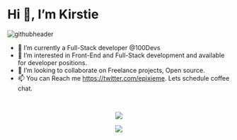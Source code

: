 
<h1> Hi 👋, I’m Kirstie</h1

![githubheader](https://user-images.githubusercontent.com/39728053/168490990-a54b9d26-cdb9-4498-a189-2effb181f181.gif)

- 🌱 I’m currently a Full-Stack developer @100Devs
- 👀 I’m interested in Front-End and Full-Stack development and available for developer positions.
- 💞️ I’m looking to collaborate on Freelance projects, Open source.
- 📫 You can Reach me https://twitter.com/epixieme. Lets schedule coffee chat.

<!---
epixieme/epixieme is a ✨ special ✨ repository because its `README.md` (this file) appears on your GitHub profile.
You can click the Preview link to take a look at your changes.
--->



<!-- ![Kirstie's GitHub stats](https://github-readme-stats.vercel.app/api?username=epixieme&show_icons=true&theme=dracula)

 -->

<br/>
<p align=center>
  <img align="center" src="https://github-readme-stats.vercel.app/api?username=epixieme&show_icons=true&theme=radical" />
 
           
</p>
 <p align=center>
<img align="center" src="https://img.shields.io/badge/JavaScript-323330?style=for-the-badge&logo=javascript&logoColor=F7DF1E" />

  </p>         


